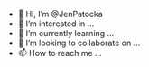 - 👋 Hi, I’m @JenPatocka
- 👀 I’m interested in ...
- 🌱 I’m currently learning ...
- 💞️ I’m looking to collaborate on ...
- 📫 How to reach me ...

<!---
JenPatocka/JenPatocka is a ✨ special ✨ repository because its `README.md` (this file) appears on your GitHub profile.
You can click the Preview link to take a look at your changes.
--->
